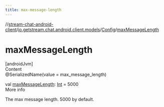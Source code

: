 ```yaml
---
title: max-message-length
---
```

//[stream-chat-android-client](../../../index.md)/[io.getstream.chat.android.client.models](../index.md)/[Config](index.md)/[maxMessageLength](maxMessageLength.md)



# maxMessageLength  
[androidJvm]  
Content  
@SerializedName(value = max_message_length)  
  
val [maxMessageLength](maxMessageLength.md): [Int](https://kotlinlang.org/api/latest/jvm/stdlib/kotlin/-int/index.html) = 5000  
More info  


The max message length. 5000 by default.

  



